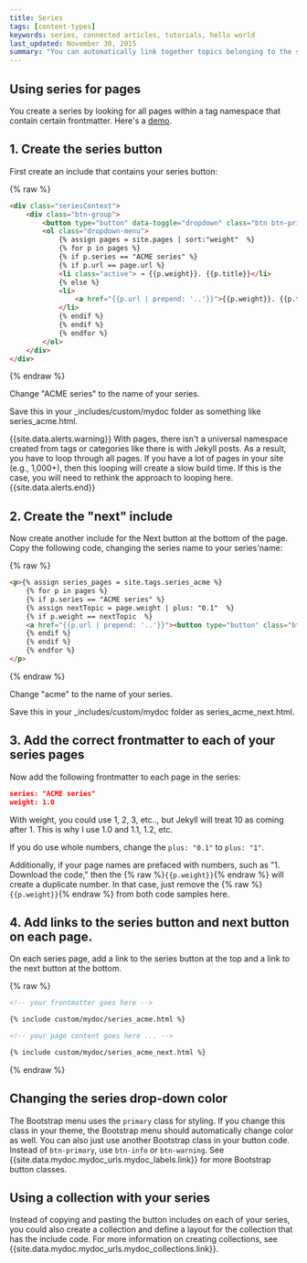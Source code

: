 ```yaml
---
title: Series
tags: [content-types]
keywords: series, connected articles, tutorials, hello world
last_updated: November 30, 2015
summary: "You can automatically link together topics belonging to the same series. This helps users know the context within a particular process."
---
```



## Using series for pages
You create a series by looking for all pages within a tag namespace that contain certain frontmatter. Here's a <a href="mydoc_seriesdemo1_0.html" class="noCrossRef">demo</a>. 

## 1. Create the series button 

First create an include that contains your series button:

{% raw %}
```html
<div class="seriesContext">
    <div class="btn-group">
        <button type="button" data-toggle="dropdown" class="btn btn-primary dropdown-toggle">Series Demo <span class="caret"></span></button>
        <ol class="dropdown-menu">
            {% assign pages = site.pages | sort:"weight"  %}
            {% for p in pages %}
            {% if p.series == "ACME series" %}
            {% if p.url == page.url %}
            <li class="active"> → {{p.weight}}. {{p.title}}</li>
            {% else %}
            <li>
                <a href="{{p.url | prepend: '..'}}">{{p.weight}}. {{p.title}}</a>
            </li>
            {% endif %}
            {% endif %}
            {% endfor %}
        </ol>
    </div>
</div>
```
{% endraw %}

Change "ACME series" to the name of your series. 

Save this in your \_includes/custom/mydoc folder as something like series\_acme.html.

{{site.data.alerts.warning}} With pages, there isn't a universal namespace created from tags or categories like there is with Jekyll posts. As a result, you have to loop through all pages. If you have a lot of pages in your site (e.g., 1,000+), then this looping will create a slow build time. If this is the case, you will need to rethink the approach to looping here.{{site.data.alerts.end}}

## 2. Create the "next" include

Now create another include for the Next button at the bottom of the page.  Copy the following code, changing the series name to your series'name: 

{% raw %}
```html
<p>{% assign series_pages = site.tags.series_acme %}
    {% for p in pages %}
    {% if p.series == "ACME series" %}
    {% assign nextTopic = page.weight | plus: "0.1"  %}
    {% if p.weight == nextTopic  %}
    <a href="{{p.url | prepend: '..'}}"><button type="button" class="btn btn-primary">Next: {{p.weight}}  {{p.title}}</button></a>
    {% endif %}
    {% endif %}
    {% endfor %}
</p>
```
{% endraw %}

Change "acme" to the name of your series. 

Save this in your \_includes/custom/mydoc folder as series\_acme\_next.html. 

## 3. Add the correct frontmatter to each of your series pages

Now add the following frontmatter to each page in the series:

```json
series: "ACME series"
weight: 1.0
```

With weight, you could use 1, 2, 3, etc.., but Jekyll will treat 10 as coming after 1. This is why I use 1.0 and 1.1, 1.2, etc. 

If you do use whole numbers, change the `plus: "0.1"` to `plus: "1"`.

Additionally, if your page names are prefaced with numbers, such as "1. Download the code," then the {% raw %}`{{p.weight}}`{% endraw %} will create a duplicate number. In that case, just remove the {% raw %}`{{p.weight}}`{% endraw %} from both code samples here.

## 4. Add links to the series button and next button on each page.

On each series page, add a link to the series button at the top and a link to the next button at the bottom.
 
{% raw %}
```html
<!-- your frontmatter goes here -->

{% include custom/mydoc/series_acme.html %}

<!-- your page content goes here ... -->

{% include custom/mydoc/series_acme_next.html %}
```
{% endraw %}

## Changing the series drop-down color

The Bootstrap menu uses the `primary` class for styling. If you change this class in your theme, the Bootstrap menu should automatically change color as well. You can also just use another Bootstrap class in your button code. Instead of `btn-primary`, use `btn-info` or `btn-warning`. See {{site.data.mydoc.mydoc_urls.mydoc_labels.link}} for more Bootstrap button classes.

## Using a collection with your series

Instead of copying and pasting the button includes on each of your series, you could also create a collection and define a layout for the collection that has the include code. For more information on creating collections, see {{site.data.mydoc.mydoc_urls.mydoc_collections.link}}.
